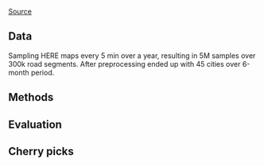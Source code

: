[Source](./../references/2019-yeh_measuring-traffic-large-scale-platform.pdf)

## Data

Sampling HERE maps every 5 min over a year, resulting in 5M samples over 300k road segments.
After preprocessing ended up with 45 cities over 6-month period.

## Methods

## Evaluation

## Cherry picks
